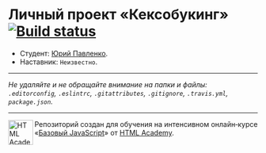 # Личный проект «Кексобукинг» [![Build status][travis-image]][travis-url]

* Студент: [Юрий Павленко](https://up.htmlacademy.ru/javascript/10/user/413203).
* Наставник: `Неизвестно`.

---

_Не удаляйте и не обращайте внимание на папки и файлы:_<br>
_`.editorconfig`, `.eslintrc`, `.gitattributes`, `.gitignore`, `.travis.yml`, `package.json`._

---

<a href="https://htmlacademy.ru/intensive/javascript"><img align="left" width="50" height="50" title="HTML Academy" src="https://up.htmlacademy.ru/static/img/intensive/javascript/logo-for-github.svg"></a>

Репозиторий создан для обучения на интенсивном онлайн‑курсе «[Базовый JavaScript](https://htmlacademy.ru/intensive/javascript)» от [HTML Academy](https://htmlacademy.ru).

[travis-image]: https://travis-ci.org/htmlacademy-javascript/413203-keksobooking.svg?branch=master
[travis-url]: https://travis-ci.org/htmlacademy-javascript/413203-keksobooking
